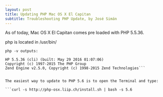 ```yaml
---
layout: post
title: Updating PHP Mac OS X El Capitan
subtitle: Troubleshooting PHP Update, by José Simán
---
```


As of today, Mac OS X El Capitan comes pre loaded with PHP 5.5.36.

php is located in /usr/bin/

```php -v outputs:```

```
HP 5.5.36 (cli) (built: May 29 2016 01:07:06)
Copyright (c) 1997-2015 The PHP Group
Zend Engine v2.5.0, Copyright (c) 1998-2015 Zend Technologies```


The easiest way to update to PHP 5.6 is to open the Terminal and type:

```curl -s http://php-osx.liip.ch/install.sh | bash -s 5.6
```


